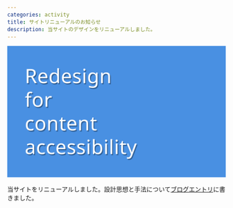 ```yaml
---
categories: activity
title: サイトリニューアルのお知らせ
description: 当サイトのデザインをリニューアルしました。
---
```


![Redesign for content accessibility](/images/activity/2015-02-18-redesigned/cover.svg)

当サイトをリニューアルしました。設計思想と手法について[ブログエントリ](/blog/2015/02/18/redesigned.html)に書きました。
